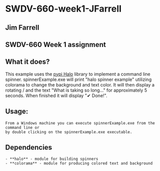 # SWDV-660-week1-JFarrell
## Jim Farrell
## SWDV-660 Week 1 assignment
 
## What it does?
This example uses the [pypi Halo](https://pypi.org/project/halo/) library to implement
a command line spinner.  spinnerExample.exe will print "halo spinner example" utilizing colorama to change the background and text color.  It will then display a rotating / and the text "What is taking so long..." for approximately 5 seconds.  When finished it will display "✔ Done!".
## Usage:
```
From a Windows machine you can execute spinnerExample.exe from the command line or
by double clicking on the spinnerExample.exe executable.
```
## Dependencies
```
- **halo** - module for building spinners
- **colorama** - module for producing colored text and background
```

